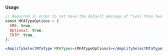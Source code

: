 **Usage**

```jsx
// Required in order to not have the default message of "Less than two mfa types available"
const MFATypeOptions = {
  SMS: true,
  Optional: true,
  TOTP: true,
};

<AmplifySelectMfaType MFATypes={MFATypeOptions}></AmplifySelectMfaType>
```

<ui-component-props tag="amplify-select-mfa-type" prop-type="attr" use-table-headers></ui-component-props>

